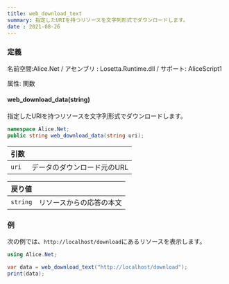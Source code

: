 ```yaml
---
title: web_download_text
summary: 指定したURIを持つリソースを文字列形式でダウンロードします。
date : 2021-08-26
---
```

### 定義
名前空間:Alice.Net / アセンブリ : Losetta.Runtime.dll / サポート: AliceScript1

属性: 関数

#### web_download_data(string)

指定したURIを持つリソースを文字列形式でダウンロードします。

```cs title="AliceScript"
namespace Alice.Net;
public string web_download_data(string uri);
```

|引数| |
|-|-|
|`uri`| データのダウンロード元のURL|

|戻り値| |
|-|-|
|`string`| リソースからの応答の本文|

### 例
次の例では、`http://localhost/download`にあるリソースを表示します。

```cs title="AliceScript"
using Alice.Net;

var data = web_download_text("http://localhost/download");
print(data);
```
